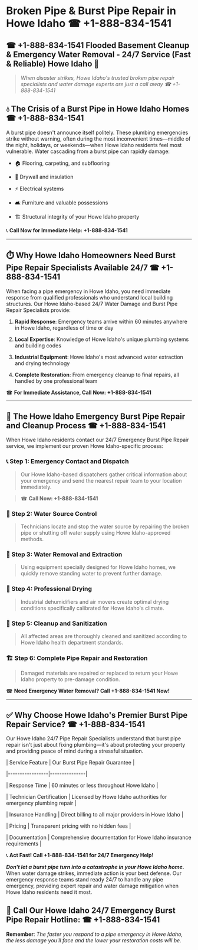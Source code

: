 # Broken Pipe & Burst Pipe Repair in Howe Idaho ☎ +1-888-834-1541  
## ☎ +1-888-834-1541 Flooded Basement Cleanup & Emergency Water Removal - 24/7 Service (Fast & Reliable) Howe Idaho 🚨  

> *When disaster strikes, Howe Idaho's trusted broken pipe repair specialists and water damage experts are just a call away ☎ +1-888-834-1541*  

## 💧 The Crisis of a Burst Pipe in Howe Idaho Homes ☎ +1-888-834-1541  

A burst pipe doesn't announce itself politely. These plumbing emergencies strike without warning, often during the most inconvenient times—middle of the night, holidays, or weekends—when Howe Idaho residents feel most vulnerable. Water cascading from a burst pipe can rapidly damage:  

* 🏠 Flooring, carpeting, and subflooring  
* 🧱 Drywall and insulation  
* ⚡ Electrical systems  
* 🛋️ Furniture and valuable possessions  
* 🏗️ Structural integrity of your Howe Idaho property  

📞 **Call Now for Immediate Help: +1-888-834-1541**  

---  

## ⏱️ Why Howe Idaho Homeowners Need Burst Pipe Repair Specialists Available 24/7 ☎ +1-888-834-1541  

When facing a pipe emergency in Howe Idaho, you need immediate response from qualified professionals who understand local building structures. Our Howe Idaho-based 24/7 Water Damage and Burst Pipe Repair Specialists provide:  

1. **Rapid Response**: Emergency teams arrive within 60 minutes anywhere in Howe Idaho, regardless of time or day  
2. **Local Expertise**: Knowledge of Howe Idaho's unique plumbing systems and building codes  
3. **Industrial Equipment**: Howe Idaho's most advanced water extraction and drying technology  
4. **Complete Restoration**: From emergency cleanup to final repairs, all handled by one professional team  

☎ **For Immediate Assistance, Call Now: +1-888-834-1541**  

---  

## 🔧 The Howe Idaho Emergency Burst Pipe Repair and Cleanup Process ☎ +1-888-834-1541  

When Howe Idaho residents contact our 24/7 Emergency Burst Pipe Repair service, we implement our proven Howe Idaho-specific process:  

### 📞 Step 1: Emergency Contact and Dispatch  
> Our Howe Idaho-based dispatchers gather critical information about your emergency and send the nearest repair team to your location immediately.  
> ☎ **Call Now: +1-888-834-1541**  

### 🚿 Step 2: Water Source Control  
> Technicians locate and stop the water source by repairing the broken pipe or shutting off water supply using Howe Idaho-approved methods.  

### 🌊 Step 3: Water Removal and Extraction  
> Using equipment specially designed for Howe Idaho homes, we quickly remove standing water to prevent further damage.  

### 💨 Step 4: Professional Drying  
> Industrial dehumidifiers and air movers create optimal drying conditions specifically calibrated for Howe Idaho's climate.  

### 🧼 Step 5: Cleanup and Sanitization  
> All affected areas are thoroughly cleaned and sanitized according to Howe Idaho health department standards.  

### 🏗️ Step 6: Complete Pipe Repair and Restoration  
> Damaged materials are repaired or replaced to return your Howe Idaho property to pre-damage condition.  

☎ **Need Emergency Water Removal? Call +1-888-834-1541 Now!**  

---  

## ✅ Why Choose Howe Idaho's Premier Burst Pipe Repair Service? ☎ +1-888-834-1541  

Our Howe Idaho 24/7 Pipe Repair Specialists understand that burst pipe repair isn't just about fixing plumbing—it's about protecting your property and providing peace of mind during a stressful situation.  

| Service Feature | Our Burst Pipe Repair Guarantee |  
|-----------------|---------------|  
| Response Time | 60 minutes or less throughout Howe Idaho |  
| Technician Certification | Licensed by Howe Idaho authorities for emergency plumbing repair |  
| Insurance Handling | Direct billing to all major providers in Howe Idaho |  
| Pricing | Transparent pricing with no hidden fees |  
| Documentation | Comprehensive documentation for Howe Idaho insurance requirements |  

📞 **Act Fast! Call +1-888-834-1541 for 24/7 Emergency Help!**  

***Don't let a burst pipe turn into a catastrophe in your Howe Idaho home.*** When water damage strikes, immediate action is your best defense. Our emergency response teams stand ready 24/7 to handle any pipe emergency, providing expert repair and water damage mitigation when Howe Idaho residents need it most.  

## 📱 Call Our Howe Idaho 24/7 Emergency Burst Pipe Repair Hotline: ☎ +1-888-834-1541  

**Remember**: *The faster you respond to a pipe emergency in Howe Idaho, the less damage you'll face and the lower your restoration costs will be.*